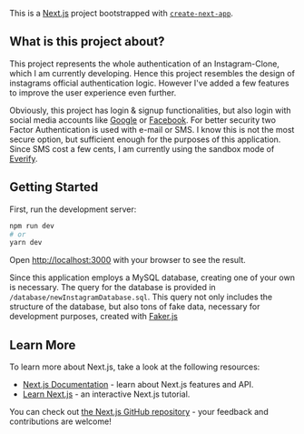 This is a [Next.js](https://nextjs.org/) project bootstrapped with [`create-next-app`](https://github.com/vercel/next.js/tree/canary/packages/create-next-app).

## What is this project about?

This project represents the whole authentication of an Instagram-Clone, which I am currently developing. Hence this project resembles the design of instagrams official authentication logic. However I've added a few features to improve the user experience even further.

Obviously, this project has login & signup functionalities, but also login with social media accounts like [Google](https://www.google.com) or [Facebook](https://www.facebook.com). For better security two Factor Authentication is used with e-mail or SMS. I know this is not the most secure option, but sufficient enough for the purposes of this application.
Since SMS cost a few cents, I am currently using the sandbox mode of [Everify](https://everify.dev/sandbox).

## Getting Started

First, run the development server:

```bash
npm run dev
# or
yarn dev
```

Open [http://localhost:3000](http://localhost:3000) with your browser to see the result.

Since this application employs a MySQL database, creating one of your own is necessary. The query for the database is provided in `/database/newInstagramDatabase.sql`. This query not only includes the structure of the database, but also tons of fake data, necessary for development purposes, created with [Faker.js](https://fakerjs.dev/)

## Learn More

To learn more about Next.js, take a look at the following resources:

- [Next.js Documentation](https://nextjs.org/docs) - learn about Next.js features and API.
- [Learn Next.js](https://nextjs.org/learn) - an interactive Next.js tutorial.

You can check out [the Next.js GitHub repository](https://github.com/vercel/next.js/) - your feedback and contributions are welcome!